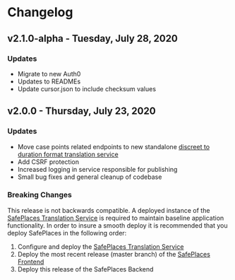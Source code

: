 # Changelog

## v2.1.0-alpha - Tuesday, July 28, 2020

### Updates

- Migrate to new Auth0
- Updates to READMEs
- Update cursor.json to include checksum values

## v2.0.0 - Thursday, July 23, 2020

### Updates
- Move case points related endpoints to new standalone [discreet to duration format translation service](https://github.com/Path-Check/safeplaces-backend-translation)
- Add CSRF protection
- Increased logging in service responsible for publishing
- Small bug fixes and general cleanup of codebase

### Breaking Changes

This release is not backwards compatible. A deployed instance of the [SafePlaces Translation Service](https://github.com/Path-Check/safeplaces-backend-translation) is required to maintain baseline application functionality. In order to insure a smooth deploy it is recommended that you deploy SafePlaces in the following order:

1. Configure and deploy the [SafePlaces Translation Service](https://github.com/Path-Check/safeplaces-backend-translation)
2. Deploy the most recent release (master branch) of the [SafePlaces Frontend](https://github.com/Path-Check/safeplaces-frontend)
3. Deploy this release of the SafePlaces Backend
